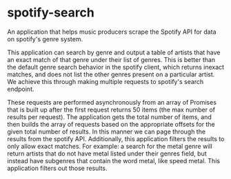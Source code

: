 # spotify-search
An application that helps music producers scrape the Spotify API for data on spotify's genre system.

This application can search by genre and output a table of artists that have an exact match of that genre under their list of genres.
This is better than the default genre search behavior in the spotify client, which returns inexact matches, and does not
list the other genres present on a particular artist. We achieve this through making multiple requests to spotify's search
endpoint. 

These requests are performed asynchronously from an array of Promises that is built up after the first request returns 50 items (the max number of results per request). The application gets the total number of items, and then builds the array of requests based on the appropriate offsets for the given total number of results. In this manner we can page through the results from the spotify API. Additionally, this application filters the results to only allow exact matches. For example:
a search for the metal genre will return artists that do not have metal listed under their genres field, but instead have subgenres that contain the word metal, like speed metal. This application filters out those results.